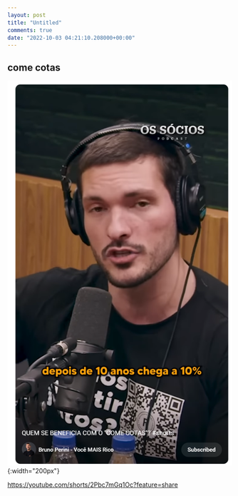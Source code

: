 ```yaml
---
layout: post
title: "Untitled"
comments: true
date: "2022-10-03 04:21:10.208000+00:00"
---
```


## come cotas

![](/assets/img/pb_ZLk3RH_61c1d148ba8e21bc43c9ca28a594e275.png){:width="200px"}

https://youtube.com/shorts/2Pbc7mGq1Oc?feature=share

